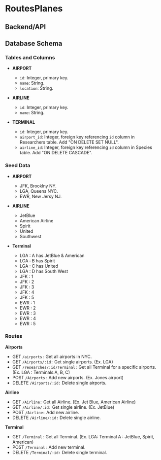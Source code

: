 # RoutesPlanes
## Backend/API 

## Database Schema

### Tables and Columns

- **AIRPORT**
  - `id`: Integer, primary key.
  - `name`: String.
  - `location`: String.

- **AIRLINE**
  - `id`: Integer, primary key.
  - `name`: String.

- **TERMINAL**
  - `id`: Integer, primary key.
  - `airport_id`: Integer, foreign key referencing `id` column in Researchers table. Add "ON DELETE SET NULL".
  - `airline_id`: Integer, foreign key referencing `id` column in Species table. Add "ON DELETE CASCADE".


### Seed Data
- **AIRPORT**
  - JFK, Brooklny NY.
  - LGA, Queens NYC.
  - EWR, New Jersy NJ.
 
- **AIRLINE**
  - JetBlue
  - American Airline
  - Spirit
  - United
  - Southwest


- **Terminal**
  - LGA : A has JetBlue & American
  - LGA : B has Spirit
  - LGA : C has United
  - LGA : D has South West
  - JFK : 1 
  - JFK : 2
  - JFK : 3
  - JFK : 4
  - JFK : 5
  - EWR : 1
  - EWR : 2
  - EWR : 3
  - EWR : 4
  - EWR : 5



### Routes

**Airports**
- GET `/airports:` Get all airports in NYC.
- GET `/Airports/:id:` Get single airports. (Ex. LGA)
- GET `/researches/:id/Terminal:` Get all Terminal for a specific airports. (Ex. LGA : Terminals:A, B, C)
- POST `/Airports:` Add new airports. (Ex. Jones airport)
- DELETE `/Airports/:id:` Delete single airports.

**Airline**
- GET `/Airline:` Get all Airline.  (Ex. Jet Blue, American Airline)
- GET `/Airline/:id:` Get single airline. (Ex. JetBlue)
- POST `/Airline:` Add new airline.
- DELETE `/Airline/:id:` Delete single airline.

**Terminal**
- GET `/Terminal:` Get all Terminal. (Ex. LGA: Terminal A : JetBlue, Spirit, American)
- POST `/Terminal:` Add new terminal.
- DELETE `/Terminal/:id:` Delete single terminal.